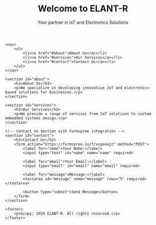 <!DOCTYPE html>
<html lang="en">
<head>
    <meta charset="UTF-8">
    <meta http-equiv="X-UA-Compatible" content="IE=edge">
    <meta name="viewport" content="width=device-width, initial-scale=1.0">
    <title>ELANT-R - Innovative IoT and Electronics Solutions</title>
    <link rel="stylesheet" href="style.css"> <!-- Link to your CSS file -->
</head>
<body>
    <header>
        <h1>Welcome to ELANT-R</h1>
        <p>Your partner in IoT and Electronics Solutions</p>
    </header>

    <nav>
        <ul>
            <li><a href="#about">About Us</a></li>
            <li><a href="#services">Our Services</a></li>
            <li><a href="#contact">Contact Us</a></li>
        </ul>
    </nav>

    <section id="about">
        <h2>About Us</h2>
        <p>We specialize in developing innovative IoT and electronics-based solutions for businesses.</p>
    </section>

    <section id="services">
        <h2>Our Services</h2>
        <p>We provide a range of services from IoT solutions to custom embedded systems design.</p>
    </section>

    <!-- Contact Us Section with Formspree integration -->
    <section id="contact">
        <h2>Contact Us</h2>
        <form action="https://formspree.io/f/xvgooajz" method="POST">
            <label for="name">Your Name:</label>
            <input type="text" id="name" name="name" required>

            <label for="email">Your Email:</label>
            <input type="email" id="email" name="email" required>

            <label for="message">Message:</label>
            <textarea id="message" name="message" rows="5" required></textarea>

            <button type="submit">Send Message</button>
        </form>
    </section>

    <footer>
        <p>&copy; 2024 ELANT-R. All rights reserved.</p>
    </footer>
</body>
</html>
